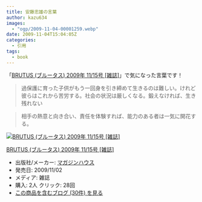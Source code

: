 ```yaml
---
title: 安藤忠雄の言葉
author: kazu634
images:
  - "ogp/2009-11-04-00001259.webp"
date: 2009-11-04T15:04:05Z
categories:
  - 引用
tags:
  - book
---
```

<div class="section">
<p>
    「<a href="http://d.hatena.ne.jp/asin/B002SZ3NGI" onclick="__gaTracker('send', 'event', 'outbound-article', 'http://d.hatena.ne.jp/asin/B002SZ3NGI', 'BRUTUS (ブルータス) 2009年 11/15号 [雑誌]');">BRUTUS (ブルータス) 2009年 11/15号 [雑誌]</a>」で気になった言葉です！
</p>

<blockquote>
<p>
      過保護に育った子供がもう一回身を引き締めて生きるのは難しい。けれど彼らはこれから苦労する。社会の状況は厳しくなる。鍛えなければ、生き残れない
</p>
</blockquote>

<blockquote>
<p>
      相手の熱意と向き合い、責任を体験すれば、能力のある者は一気に開花する。
</p>
</blockquote>

<div class="hatena-asin-detail">
<a href="http://www.amazon.co.jp/dp/B002SZ3NGI/?tag=hatena_st1-22&ascsubtag=d-7ibv" onclick="__gaTracker('send', 'event', 'outbound-article', 'http://www.amazon.co.jp/dp/B002SZ3NGI/?tag=hatena_st1-22&ascsubtag=d-7ibv', '');"><img src="https://images-na.ssl-images-amazon.com/images/I/51g7Cv4awEL._SL160_.jpg" class="hatena-asin-detail-image" alt="BRUTUS (ブルータス) 2009年 11/15号 [雑誌]" title="BRUTUS (ブルータス) 2009年 11/15号 [雑誌]" /></a></p>

<div class="hatena-asin-detail-info">
<p class="hatena-asin-detail-title">
<a href="http://www.amazon.co.jp/dp/B002SZ3NGI/?tag=hatena_st1-22&ascsubtag=d-7ibv" onclick="__gaTracker('send', 'event', 'outbound-article', 'http://www.amazon.co.jp/dp/B002SZ3NGI/?tag=hatena_st1-22&ascsubtag=d-7ibv', 'BRUTUS (ブルータス) 2009年 11/15号 [雑誌]');">BRUTUS (ブルータス) 2009年 11/15号 [雑誌]</a>
</p>

<ul>
<li>
<span class="hatena-asin-detail-label">出版社/メーカー:</span> <a href="http://d.hatena.ne.jp/keyword/%A5%DE%A5%AC%A5%B8%A5%F3%A5%CF%A5%A6%A5%B9" onclick="__gaTracker('send', 'event', 'outbound-article', 'http://d.hatena.ne.jp/keyword/%A5%DE%A5%AC%A5%B8%A5%F3%A5%CF%A5%A6%A5%B9', 'マガジンハウス');" class="keyword">マガジンハウス</a>
</li>
<li>
<span class="hatena-asin-detail-label">発売日:</span> 2009/11/02
</li>
<li>
<span class="hatena-asin-detail-label">メディア:</span> 雑誌
</li>
<li>
<span class="hatena-asin-detail-label">購入</span>: 2人 <span class="hatena-asin-detail-label">クリック</span>: 28回
</li>
<li>
<a href="http://d.hatena.ne.jp/asin/B002SZ3NGI" onclick="__gaTracker('send', 'event', 'outbound-article', 'http://d.hatena.ne.jp/asin/B002SZ3NGI', 'この商品を含むブログ (30件) を見る');" target="_blank">この商品を含むブログ (30件) を見る</a>
</li>
</ul>
</div>

<div class="hatena-asin-detail-foot">
</div>
</div>
</div>
